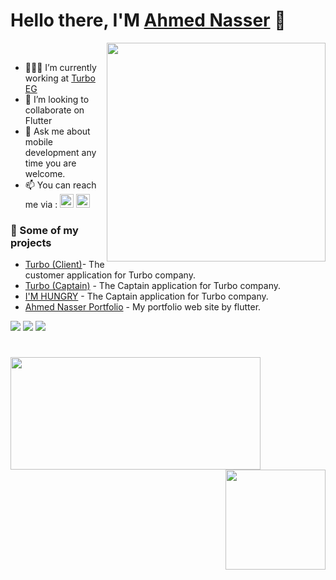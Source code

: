 # Hello there, I'M [Ahmed Nasser](https://ahmednasser74.github.io/ahmednasser/) 👋

<img align="right" src="https://camo.githubusercontent.com/60bde148d5758c19d648a21e7b3b10b0c1c539f49b091e8b067193019af8986b/68747470733a2f2f6f63746f6465782e6769746875622e636f6d2f696d616765732f77656c636f6d65746f6361742e706e67" width="350"/> <br/>

- 👨🏽‍💻 I’m currently working at [Turbo EG](https://turbo-eg.com/)  
- 👯 I’m looking to collaborate on Flutter
- 💬 Ask me about mobile development any time you are welcome.
- 📫 You can reach me via : 
  [<img src="https://upload.wikimedia.org/wikipedia/commons/5/5e/WhatsApp_icon.png" alt="drawing" width="22"/>](https://wa.me/201119193535)
  [<img src="https://play-lh.googleusercontent.com/kMofEFLjobZy_bCuaiDogzBcUT-dz3BBbOrIEjJ-hqOabjK8ieuevGe6wlTD15QzOqw" alt="drawing" width="22"/>](https://www.linkedin.com/in/ahmed-nasser-5b9554190/)


### 🚀 Some of my projects

- [Turbo (Client)](https://apps.apple.com/eg/app/turbo-app/id1534848839)- The customer application for Turbo company.<br/>
- [Turbo (Captain)](https://apps.apple.com/eg/app/turbo-captain/id1534849181) - The Captain application for Turbo company.<br/>
- [I'M HUNGRY](https://play.google.com/store/apps/details?id=com.imhungry.www&hl=ar&gl=US) - The Captain application for Turbo company.<br/>
- [Ahmed Nasser Portfolio](https://ahmednasser74.github.io/ahmednasser/) - My portfolio web site by flutter.<br/>

![](https://img.shields.io/badge/AppStore-3Apps-0D47A1) ![](https://img.shields.io/badge/PlayStore-3Apps-43A047) ![](https://img.shields.io/badge/Exp-+2year-7f0000)

#
<p align="center">
  <img align="left"  height="180" width="400" src="https://github-readme-stats.vercel.app/api?username=ahmednasser74&&show_icons=true" />
  <img align="right" height="160" src="https://github-readme-stats.vercel.app/api/top-langs/?username=ahmednasser74&layout=compact" />

</p>
<!---
[![Flutter](https://img.shields.io/badge/Flutter-%2302569B.svg?style=for-the-badge&logo=Flutter&logoColor=white)](#) [![Firebase](https://img.shields.io/badge/firebase-%23039BE5.svg?style=for-the-badge&logo=firebase)](#) 
[![Discord](https://img.shields.io/discord/888523488376279050.svg?style=for-the-badge&colorA=7289da&label=Chat%20on%20Discord)](https://discord.gg/MP3sEXPTnx) [![Open Source Love](https://badges.frapsoft.com/os/v1/open-source.svg?v=103)](#)
    
[![pub package](https://img.shields.io/pub/v/awesome_notifications.svg)](https://pub.dev/packages/awesome_notifications)
[![Likes](https://badges.bar/awesome_notifications/likes)](https://pub.dev/packages/awesome_notifications/score)
[![popularity](https://badges.bar/awesome_notifications/popularity)](https://pub.dev/packages/awesome_notifications/score)
[![pub points](https://badges.bar/awesome_notifications/pub%20points)](https://pub.dev/packages/awesome_notifications/score)
-->




<!---### Languages and Tools:
<img src="https://raw.githubusercontent.com/github/explore/80688e429a7d4ef2fca1e82350fe8e3517d3494d/topics/flutter/flutter.png" width="22"/><img src="https://raw.githubusercontent.com/github/explore/80688e429a7d4ef2fca1e82350fe8e3517d3494d/topics/dart/dart.png" width="22"/> 
<img src="https://raw.githubusercontent.com/github/explore/80688e429a7d4ef2fca1e82350fe8e3517d3494d/topics/android/android.png" width="22"/> 
-->

<!---### Previous companies
- [I'M HUNGRY](https://www.imhungry.co/)<br/>
- [Ipda3Tech](https://ipda3.com/)<br/>-->
